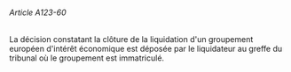 ###### Article A123-60

La décision constatant la clôture de la liquidation d'un groupement européen d'intérêt économique est déposée par le liquidateur au greffe du tribunal où le groupement est immatriculé.

